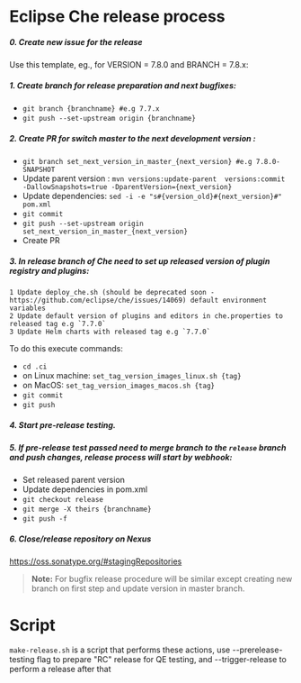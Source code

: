 # Eclipse Che release process

##### 0. Create new issue for the release

Use this template, eg., for VERSION = 7.8.0 and BRANCH = 7.8.x:

<!--
RELEASE-TEMPLATE-BEGIN

### List of pending issues / PRs

- [ ] *(add blockers here)*

### Release status

In parallel, the following releases can be done:

* che-theia,
* che-machine-exec,
* che-devfile registry, then che-plugin-registry (once che-theia and machine-exec are done)
* che-parent, then che-docs, then che as Release Candidate for QE

Then in series:

* che-parent, then che-docs, then che as Release
* che-operator, then chectl

- [ ] che-theia
  - [ ] _specific version of theia used: *(tag or sha)*_
- [ ] che-machine-exec
- [ ] che-plugin-registry _(depends on che-theia, che-machine-exec)_
- [ ] che-devfile-registry
- [ ] che-parent
- [ ] che-docs _(depends on parent)_
- [ ] che _(depends on docs and parent)_
- [ ] che-operator _(depends on all of the above)_
  - [ ] Kubernetes community operator PR
  - [ ] OpenShift community operator PR
- [ ] chectl _(depends on all of the above)_
- [ ] complete current milestone
  - [ ] move incomplete *deferred* issues to backlog
  - [ ] move incomplete *WIP* issues to next milestone
  - [ ] close completed issues
  - [ ] close milestone

| Owner | Process | Script | CI | Artifact(s) |
| --- | --- | --- | --- | --- |
| @azatsarynnyy| [che-theia](https://github.com/eclipse/che-theia/blob/master/RELEASE.md) | [***MANUAL***](https://github.com/eclipse/che-theia/blob/master/RELEASE.md) | [centos](https://ci.centos.org/job/devtools-che-theia-che-release/) | [`quay.io/eclipse/che-theia`](https://quay.io/eclipse/che-theia) |
| @nickboldt| [che-machine-exec](https://github.com/eclipse/che-machine-exec/blob/master/RELEASE.md) | [make-release.sh](https://github.com/eclipse/che-machine-exec/blob/master/make-release.sh) | [centos](https://ci.centos.org/job/devtools-che-machine-exec-release/) | [`quay.io/eclipse/che-machine-exec`](https://quay.io/eclipse/che-machine-exec)| 
| @nickboldt| [che-devfile-registry](https://github.com/eclipse/che-devfile-registry/blob/master/RELEASE.md) | [make-release.sh](https://github.com/eclipse/che-devfile-registry/blob/master/make-release.sh) | [centos](https://ci.centos.org/job/devtools-che-devfile-registry-release/) | [`quay.io/eclipse/che-devfile-registry`](https://quay.io/eclipse/che-devfile-registry)| 
| @nickboldt / @ericwill| [che-plugin-registry](https://github.com/eclipse/che-plugin-registry/blob/master/RELEASE.md) | [make-release.sh](https://github.com/eclipse/che-plugin-registry/blob/master/make-release.sh) | [centos](https://ci.centos.org/job/devtools-che-plugin-registry-release/) | [`quay.io/eclipse/che-plugin-registry`](https://quay.io/eclipse/che-plugin-registry)| 
| @vparfonov / @mkuznyetsov| [che-parent](https://github.com/eclipse/che/blob/master/RELEASE.md) | [***MANUAL***](https://github.com/eclipse/che/blob/master/RELEASE.md) | [centos](https://ci.centos.org/job/devtools-che-parent-che-release/) | [che-parent](https://search.maven.org/search?q=a:che-parent), [che.depmgt](https://search.maven.org/artifact/org.eclipse.che.depmgt/maven-depmgt-pom) |
| @vparfonov / @mkuznyetsov| [che-docs](https://github.com/eclipse/che/blob/master/RELEASE.md) | [***MANUAL***](https://github.com/eclipse/che/blob/master/RELEASE.md) | [centos](https://ci.centos.org/job/devtools-che-docs-che-release/) | [che-docs](https://search.maven.org/search?q=a:che-docs)
| @vparfonov / @mkuznyetsov| [che](https://github.com/eclipse/che/blob/master/RELEASE.md) | [***MANUAL***](https://github.com/eclipse/che/blob/master/RELEASE.md) | [centos](https://ci.centos.org/job/devtools-che-che-release/) | [che.core](https://search.maven.org/search?q=che.core), [`quay.io/eclipse/che-server`](https://quay.io/eclipse/che-server) |
| @tolusha| [che-operator](https://github.com/eclipse/che-operator/blob/master/RELEASE.md) | [make-release.sh](https://github.com/eclipse/che-operator/blob/master/make-release.sh) | ? | [`quay.io/eclipse/che-operator`](https://quay.io/eclipse/che-operator)| 
| @tolusha| [chectl](https://github.com/che-incubator/chectl/blob/master/RELEASE.md) | [make-release.sh](https://github.com/che-incubator/chectl/blob/master/make-release.sh) | [travis](https://travis-ci.org/che-incubator/chectl) | [chectl releases](https://github.com/che-incubator/chectl/releases)

RELEASE-TEMPLATE-END
-->

##### 1. Create branch for release preparation and next bugfixes:
* `git branch {branchname} #e.g 7.7.x`
* `git push --set-upstream origin {branchname}`
##### 2. Create PR for switch master to the next development version :
* `git branch set_next_version_in_master_{next_version} #e.g 7.8.0-SNAPSHOT`
* Update parent version : `mvn versions:update-parent  versions:commit -DallowSnapshots=true -DparentVersion={next_version}`
* Update dependencies: `sed -i -e "s#{version_old}#{next_version}#" pom.xml`
* `git commit`
* `git push --set-upstream origin set_next_version_in_master_{next_version}`
* Create PR
##### 3. In release branch of Che need to set up released version of plugin registry and plugins:
    1 Update deploy_che.sh (should be deprecated soon - https://github.com/eclipse/che/issues/14069) default environment variables
    2 Update default version of plugins and editors in che.properties to released tag e.g `7.7.0`
    3 Update Helm charts with released tag e.g `7.7.0`
    
  To do this execute commands:
  * `cd .ci`
  * on Linux machine: `set_tag_version_images_linux.sh {tag}` 
  * on MacOS: `set_tag_version_images_macos.sh {tag}`
  * `git commit` 
  * `git push`
##### 4. Start pre-release testing.
##### 5. If pre-release test passed need to merge branch to the `release` branch and push changes, release process will start by webhook:
* Set released parent version
* Update dependencies in pom.xml 
* `git checkout release`
* `git merge -X theirs {branchname}`
* `git push -f`
##### 6. Close/release repository on Nexus 
 https://oss.sonatype.org/#stagingRepositories

 > **Note:** For bugfix release procedure will be similar except creating new branch on first step and update version in master branch. 

# Script
`make-release.sh` is a script that performs these actions, use --prerelease-testing flag to prepare "RC" release for QE testing, and --trigger-release to perform a release after that